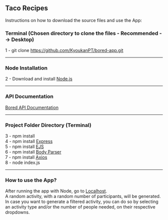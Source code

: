 <h2>Taco Recipes</h2>

<p>Instructions on how to download the source files and use the App: </p>

<h3>Terminal (Chosen directory to clone the files - Recommended --> Desktop)</h3>

1 - git clone https://github.com/KyoukanPT/bored-app.git

<hr>

<h3>Node Installation</h3>
 
 2 - Download and install <a href="https://nodejs.org/en/download"> Node.js </a> <br> 

<hr>

<h3>API Documentation</h3>
<a href="https://bored-api.appbrewery.com/"> Bored API Documentation </a> <br>
<hr>

<h3>Project Folder Directory (Terminal)</h3>
3 - npm install <br>
4 - npm install <a href="https://expressjs.com/en/starter/installing.html"> Express </a> <br>
5 - npm install <a href="https://ejs.co/"> EJS </a> <br>
6 - npm install <a href="https://www.npmjs.com/package/body-parser">Body Parser </a> <br>
7 - npm install <a href="https://axios-http.com/docs/intro">Axios </a> <br>
8 - node index.js <br>

<hr>

<h3>How to use the App?</h3>
<p>After running the app with Node, go to <a href="http://localhost:3000/">Localhost</a>. <br> 
 A random activity, with a random number of participants, will be generated. In case you want to generate a filtered activity, you can do so by selecting an activity type and/or the number of people needed, on their respective dropdowns.</p>
